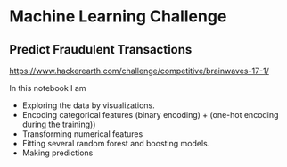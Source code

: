 # Machine Learning Challenge

## Predict Fraudulent Transactions
https://www.hackerearth.com/challenge/competitive/brainwaves-17-1/

In this notebook I am
* Exploring the data by visualizations.
* Encoding categorical features (binary encoding) + (one-hot encoding during the training))
* Transforming numerical features
* Fitting several random forest and boosting models.
* Making predictions
